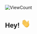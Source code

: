 ![ViewCount](https://views.whatilearened.today/views/github/azselim/azselim.svg?cache=remove)

## Hey! <img src="https://raw.githubusercontent.com/azselim/azselim/master/wave.gif" width="30">

<!--
**azselim/azselim** is a ✨ _special_ ✨ repository because its `README.md` (this file) appears on your GitHub profile.

Here are some ideas to get you started:

- 🔭 I’m currently working on ...
- 🌱 I’m currently learning ...
- 👯 I’m looking to collaborate on ...
- 🤔 I’m looking for help with ...
- 💬 Ask me about ...
- 📫 How to reach me: ...
- 😄 Pronouns: ...
- ⚡ Fun fact: ...
-->
